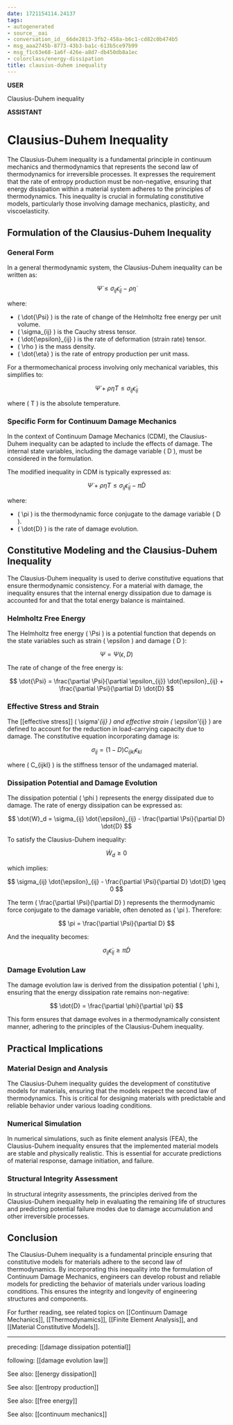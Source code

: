 ```yaml
---
date: 1721154114.24137
tags:
- autogenerated
- source__oai
- conversation_id__66de2813-3fb2-458a-b6c1-cd82c0b474b5
- msg_aaa2745b-8773-43b3-ba1c-613b5ce97b99
- msg_f1c63e68-1a6f-426e-a8d7-db450db8a1ec
- colorclass/energy-dissipation
title: clausius-duhem inequality
---
```


**USER**

Clausius-Duhem inequality


**ASSISTANT**

# Clausius-Duhem Inequality

The Clausius-Duhem inequality is a fundamental principle in continuum mechanics and thermodynamics that represents the second law of thermodynamics for irreversible processes. It expresses the requirement that the rate of entropy production must be non-negative, ensuring that energy dissipation within a material system adheres to the principles of thermodynamics. This inequality is crucial in formulating constitutive models, particularly those involving damage mechanics, plasticity, and viscoelasticity.

## Formulation of the Clausius-Duhem Inequality

### General Form

In a general thermodynamic system, the Clausius-Duhem inequality can be written as:

$$
\dot{\Psi} \leq \sigma_{ij} \dot{\epsilon}_{ij} - \rho \dot{\eta}
$$

where:
- \( \dot{\Psi} \) is the rate of change of the Helmholtz free energy per unit volume.
- \( \sigma_{ij} \) is the Cauchy stress tensor.
- \( \dot{\epsilon}_{ij} \) is the rate of deformation (strain rate) tensor.
- \( \rho \) is the mass density.
- \( \dot{\eta} \) is the rate of entropy production per unit mass.

For a thermomechanical process involving only mechanical variables, this simplifies to:

$$
\dot{\Psi} + \rho \dot{\eta} T \leq \sigma_{ij} \dot{\epsilon}_{ij}
$$

where \( T \) is the absolute temperature.

### Specific Form for Continuum Damage Mechanics

In the context of Continuum Damage Mechanics (CDM), the Clausius-Duhem inequality can be adapted to include the effects of damage. The internal state variables, including the damage variable \( D \), must be considered in the formulation.

The modified inequality in CDM is typically expressed as:

$$
\dot{\Psi} + \rho \dot{\eta} T \leq \sigma_{ij} \dot{\epsilon}_{ij} - \pi \dot{D}
$$

where:
- \( \pi \) is the thermodynamic force conjugate to the damage variable \( D \).
- \( \dot{D} \) is the rate of damage evolution.

## Constitutive Modeling and the Clausius-Duhem Inequality

The Clausius-Duhem inequality is used to derive constitutive equations that ensure thermodynamic consistency. For a material with damage, the inequality ensures that the internal energy dissipation due to damage is accounted for and that the total energy balance is maintained.

### Helmholtz Free Energy

The Helmholtz free energy \( \Psi \) is a potential function that depends on the state variables such as strain \( \epsilon \) and damage \( D \):

$$
\Psi = \Psi(\epsilon, D)
$$

The rate of change of the free energy is:

$$
\dot{\Psi} = \frac{\partial \Psi}{\partial \epsilon_{ij}} \dot{\epsilon}_{ij} + \frac{\partial \Psi}{\partial D} \dot{D}
$$

### Effective Stress and Strain

The [[effective stress]] \( \sigma'_{ij} \) and effective strain \( \epsilon'_{ij} \) are defined to account for the reduction in load-carrying capacity due to damage. The constitutive equation incorporating damage is:

$$
\sigma_{ij} = (1 - D) C_{ijkl} \epsilon_{kl}
$$

where \( C_{ijkl} \) is the stiffness tensor of the undamaged material.

### Dissipation Potential and Damage Evolution

The dissipation potential \( \phi \) represents the energy dissipated due to damage. The rate of energy dissipation can be expressed as:

$$
\dot{W}_d = \sigma_{ij} \dot{\epsilon}_{ij} - \frac{\partial \Psi}{\partial D} \dot{D}
$$

To satisfy the Clausius-Duhem inequality:

$$
\dot{W}_d \geq 0
$$

which implies:

$$
\sigma_{ij} \dot{\epsilon}_{ij} - \frac{\partial \Psi}{\partial D} \dot{D} \geq 0
$$

The term \( \frac{\partial \Psi}{\partial D} \) represents the thermodynamic force conjugate to the damage variable, often denoted as \( \pi \). Therefore:

$$
\pi = \frac{\partial \Psi}{\partial D}
$$

And the inequality becomes:

$$
\sigma_{ij} \dot{\epsilon}_{ij} \geq \pi \dot{D}
$$

### Damage Evolution Law

The damage evolution law is derived from the dissipation potential \( \phi \), ensuring that the energy dissipation rate remains non-negative:

$$
\dot{D} = \frac{\partial \phi}{\partial \pi}
$$

This form ensures that damage evolves in a thermodynamically consistent manner, adhering to the principles of the Clausius-Duhem inequality.

## Practical Implications

### Material Design and Analysis

The Clausius-Duhem inequality guides the development of constitutive models for materials, ensuring that the models respect the second law of thermodynamics. This is critical for designing materials with predictable and reliable behavior under various loading conditions.

### Numerical Simulation

In numerical simulations, such as finite element analysis (FEA), the Clausius-Duhem inequality ensures that the implemented material models are stable and physically realistic. This is essential for accurate predictions of material response, damage initiation, and failure.

### Structural Integrity Assessment

In structural integrity assessments, the principles derived from the Clausius-Duhem inequality help in evaluating the remaining life of structures and predicting potential failure modes due to damage accumulation and other irreversible processes.

## Conclusion

The Clausius-Duhem inequality is a fundamental principle ensuring that constitutive models for materials adhere to the second law of thermodynamics. By incorporating this inequality into the formulation of Continuum Damage Mechanics, engineers can develop robust and reliable models for predicting the behavior of materials under various loading conditions. This ensures the integrity and longevity of engineering structures and components.

For further reading, see related topics on [[Continuum Damage Mechanics]], [[Thermodynamics]], [[Finite Element Analysis]], and [[Material Constitutive Models]].


---

preceding: [[damage dissipation potential]]  


following: [[damage evolution law]]

See also: [[energy dissipation]]


See also: [[entropy production]]


See also: [[free energy]]


See also: [[continuum mechanics]]
